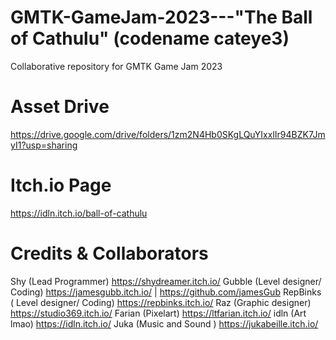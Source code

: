 # GMTK-GameJam-2023---"The Ball of Cathulu" (codename cateye3)
Collaborative repository for GMTK Game Jam 2023

# Asset Drive
https://drive.google.com/drive/folders/1zm2N4Hb0SKgLQuYIxxlIr94BZK7JmyI1?usp=sharing

# Itch.io Page
https://idln.itch.io/ball-of-cathulu

# Credits & Collaborators
Shy (Lead Programmer) https://shydreamer.itch.io/
Gubble (Level designer/ Coding) https://jamesgubb.itch.io/ | https://github.com/jamesGub
RepBinks ( Level designer/ Coding) https://repbinks.itch.io/
Raz (Graphic designer) https://studio369.itch.io/
Farian (Pixelart) https://ltfarian.itch.io/
idln (Art lmao) https://idln.itch.io/
Juka (Music and Sound ) https://jukabeille.itch.io/
